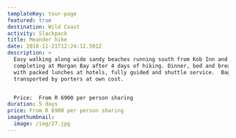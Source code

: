 ```yaml
---
templateKey: tour-page
featured: true
destination: Wild Coast
activity: Slackpack
title: Meander hike
date: 2018-11-21T12:24:12.501Z
description: >
  Easy walking along wide sandy beaches running south from Kob Inn and
  completing at Morgan Bay after 4 days of hiking. Dinner, bed and breakfast
  with packed lunches at hotels, fully guided and shuttle service.  Bags
  transported by porters at own cost.


  Price:  From R 6900 per person sharing 
duration: 5 days
price: From R 6900 per person sharing
imagethumbnail:
  image: /img/27.jpg
---
```


